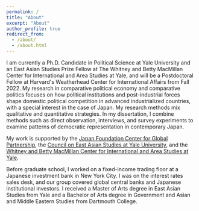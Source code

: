 ```yaml
---
permalink: /
title: "About"
excerpt: "About"
author_profile: true
redirect_from:
  - /about/
  - /about.html
---
```


I am currently a Ph.D. Candidate in Political Science at Yale University and an East Asian Studies Prize Fellow at The Whitney and Betty MacMillan Center for International and Area Studies at Yale, and will be a Postdoctoral Fellow at Harvard's Weatherhead Center for International Affairs from Fall 2022. My research in comparative political economy and comparative politics focuses on how political institutions and post-industrial forces shape domestic political competition in advanced industrialized countries, with a special interest in the case of Japan. My research methods mix qualitative and quantitative strategies. In my dissertation, I combine methods such as direct observation, interviews, and survey experiments to examine patterns of democratic representation in contemporary Japan. 

My work is supported by the [Japan Foundation Center for Global Partnership](https://www.cgp.org/), the [Council on East Asian Studies at Yale University](https://ceas.yale.edu/), and the [Whitney and Betty MacMillan Center for International and Area Studies at Yale](https://macmillan.yale.edu/).

Before graduate school, I worked on a fixed-income trading floor at a Japanese investment bank in New York City. I was on the interest rates sales desk, and our group covered global central banks and Japanese institutional investors. I received a Master of Arts degree in East Asian Studies from Yale and a Bachelor of Arts degree in Government and Asian and Middle Eastern Studies from Dartmouth College.